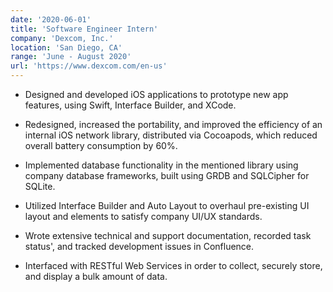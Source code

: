 ```yaml
---
date: '2020-06-01'
title: 'Software Engineer Intern'
company: 'Dexcom, Inc.'
location: 'San Diego, CA'
range: 'June - August 2020'
url: 'https://www.dexcom.com/en-us'
---
```


- Designed and developed iOS applications to prototype new app features, using Swift, Interface Builder, and XCode.

- Redesigned, increased the portability, and improved the efficiency of an internal iOS network library, distributed via Cocoapods, which reduced overall battery consumption by 60%.

- Implemented database functionality in the mentioned library using company database frameworks, built using GRDB and SQLCipher for SQLite.

- Utilized Interface Builder and Auto Layout to overhaul pre-existing UI layout and elements to satisfy company UI/UX standards.

- Wrote extensive technical and support documentation, recorded task status', and tracked development issues in Confluence.

- Interfaced with RESTful Web Services in order to collect, securely store, and display a bulk amount of data.